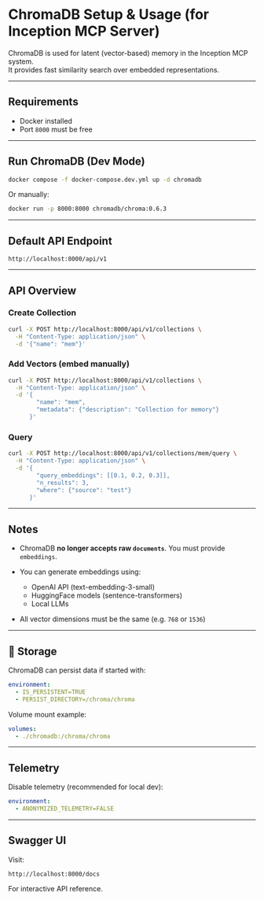 # ChromaDB Setup & Usage (for Inception MCP Server)

ChromaDB is used for latent (vector-based) memory in the Inception MCP system.  
It provides fast similarity search over embedded representations.

---

## Requirements

- Docker installed
- Port `8000` must be free

---

## Run ChromaDB (Dev Mode)

```bash
docker compose -f docker-compose.dev.yml up -d chromadb
```

Or manually:

```bash
docker run -p 8000:8000 chromadb/chroma:0.6.3
```

---

## Default API Endpoint

```
http://localhost:8000/api/v1
```

---

## API Overview

### Create Collection

```bash
curl -X POST http://localhost:8000/api/v1/collections \
  -H "Content-Type: application/json" \
  -d '{"name": "mem"}'
```

### Add Vectors (embed manually)

```bash
curl -X POST http://localhost:8000/api/v1/collections \
  -H "Content-Type: application/json" \
  -d '{
        "name": "mem",
        "metadata": {"description": "Collection for memory"}
      }'
```

### Query

```bash
curl -X POST http://localhost:8000/api/v1/collections/mem/query \
  -H "Content-Type: application/json" \
  -d '{
        "query_embeddings": [[0.1, 0.2, 0.3]],
        "n_results": 3,
        "where": {"source": "test"}
      }'
```

---

## Notes

- ChromaDB **no longer accepts raw `documents`**. You must provide `embeddings`.
- You can generate embeddings using:

  - OpenAI API (text-embedding-3-small)
  - HuggingFace models (sentence-transformers)
  - Local LLMs

- All vector dimensions must be the same (e.g. `768` or `1536`)

---

## 📁 Storage

ChromaDB can persist data if started with:

```yaml
environment:
  - IS_PERSISTENT=TRUE
  - PERSIST_DIRECTORY=/chroma/chroma
```

Volume mount example:

```yaml
volumes:
  - ./chromadb:/chroma/chroma
```

---

## Telemetry

Disable telemetry (recommended for local dev):

```yaml
environment:
  - ANONYMIZED_TELEMETRY=FALSE
```

---

## Swagger UI

Visit:

```
http://localhost:8000/docs
```

For interactive API reference.
